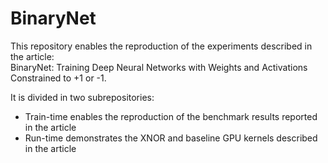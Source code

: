 # BinaryNet

This repository enables the reproduction of the experiments described in the article:  
BinaryNet: Training Deep Neural Networks with Weights and Activations Constrained to +1 or -1.

It is divided in two subrepositories:
* Train-time enables the reproduction of the benchmark results reported in the article
* Run-time demonstrates the XNOR and baseline GPU kernels described in the article

